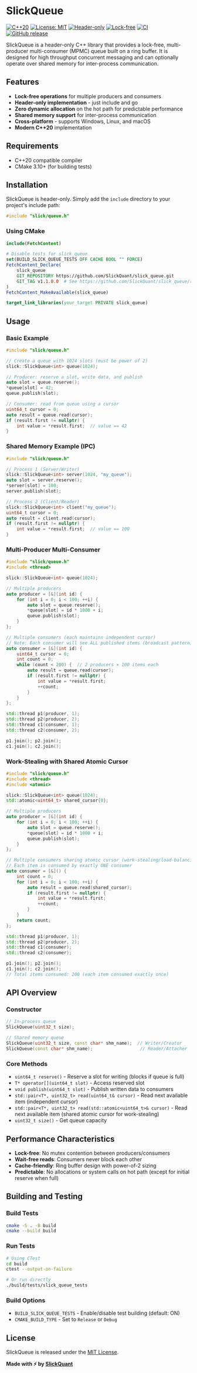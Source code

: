 # SlickQueue

[![C++20](https://img.shields.io/badge/C%2B%2B-20-blue.svg)](https://en.cppreference.com/w/cpp/20)
[![License: MIT](https://img.shields.io/badge/License-MIT-yellow.svg)](https://opensource.org/licenses/MIT)
[![Header-only](https://img.shields.io/badge/header--only-yes-brightgreen.svg)](#installation)
[![Lock-free](https://img.shields.io/badge/concurrency-lock--free-orange.svg)](#architecture)
[![CI](https://github.com/SlickQuant/slick_queue/actions/workflows/ci.yml/badge.svg)](https://github.com/SlickQuant/slick_queue/actions/workflows/ci.yml)
[![GitHub release](https://img.shields.io/github/v/release/SlickQuant/slick_queue)](https://github.com/SlickQuant/slick_queue/releases)

SlickQueue is a header-only C++ library that provides a lock-free,
multi-producer multi-consumer (MPMC) queue built on a ring buffer. It is
designed for high throughput concurrent messaging and can optionally operate
over shared memory for inter-process communication.

## Features

- **Lock-free operations** for multiple producers and consumers
- **Header-only implementation** - just include and go
- **Zero dynamic allocation** on the hot path for predictable performance
- **Shared memory support** for inter-process communication
- **Cross-platform** - supports Windows, Linux, and macOS
- **Modern C++20** implementation

## Requirements

- C++20 compatible compiler
- CMake 3.10+ (for building tests)

## Installation

SlickQueue is header-only. Simply add the `include` directory to your project's include path:

```cpp
#include "slick/queue.h"
```

### Using CMake

```cmake
include(FetchContent)

# Disable tests for slick_queue
set(BUILD_SLICK_QUEUE_TESTS OFF CACHE BOOL "" FORCE)
FetchContent_Declare(
    slick_queue
    GIT_REPOSITORY https://github.com/SlickQuant/slick_queue.git
    GIT_TAG v1.1.0.0  # See https://github.com/SlickQuant/slick_queue/releases for latest version
)
FetchContent_MakeAvailable(slick_queue)

target_link_libraries(your_target PRIVATE slick_queue)
```

## Usage

### Basic Example

```cpp
#include "slick/queue.h"

// Create a queue with 1024 slots (must be power of 2)
slick::SlickQueue<int> queue(1024);

// Producer: reserve a slot, write data, and publish
auto slot = queue.reserve();
*queue[slot] = 42;
queue.publish(slot);

// Consumer: read from queue using a cursor
uint64_t cursor = 0;
auto result = queue.read(cursor);
if (result.first != nullptr) {
    int value = *result.first;  // value == 42
}
```

### Shared Memory Example (IPC)

```cpp
#include "slick/queue.h"

// Process 1 (Server/Writer)
slick::SlickQueue<int> server(1024, "my_queue");
auto slot = server.reserve();
*server[slot] = 100;
server.publish(slot);

// Process 2 (Client/Reader)
slick::SlickQueue<int> client("my_queue");
uint64_t cursor = 0;
auto result = client.read(cursor);
if (result.first != nullptr) {
    int value = *result.first;  // value == 100
}
```

### Multi-Producer Multi-Consumer

```cpp
#include "slick/queue.h"
#include <thread>

slick::SlickQueue<int> queue(1024);

// Multiple producers
auto producer = [&](int id) {
    for (int i = 0; i < 100; ++i) {
        auto slot = queue.reserve();
        *queue[slot] = id * 1000 + i;
        queue.publish(slot);
    }
};

// Multiple consumers (each maintains independent cursor)
// Note: Each consumer will see ALL published items (broadcast pattern)
auto consumer = [&](int id) {
    uint64_t cursor = 0;
    int count = 0;
    while (count < 200) {  // 2 producers × 100 items each
        auto result = queue.read(cursor);
        if (result.first != nullptr) {
            int value = *result.first;
            ++count;
        }
    }
};

std::thread p1(producer, 1);
std::thread p2(producer, 2);
std::thread c1(consumer, 1);
std::thread c2(consumer, 2);

p1.join(); p2.join();
c1.join(); c2.join();
```

### Work-Stealing with Shared Atomic Cursor

```cpp
#include "slick/queue.h"
#include <thread>
#include <atomic>

slick::SlickQueue<int> queue(1024);
std::atomic<uint64_t> shared_cursor{0};

// Multiple producers
auto producer = [&](int id) {
    for (int i = 0; i < 100; ++i) {
        auto slot = queue.reserve();
        *queue[slot] = id * 1000 + i;
        queue.publish(slot);
    }
};

// Multiple consumers sharing atomic cursor (work-stealing/load-balancing)
// Each item is consumed by exactly ONE consumer
auto consumer = [&]() {
    int count = 0;
    for (int i = 0; i < 100; ++i) {
        auto result = queue.read(shared_cursor);
        if (result.first != nullptr) {
            int value = *result.first;
            ++count;
        }
    }
    return count;
};

std::thread p1(producer, 1);
std::thread p2(producer, 2);
std::thread c1(consumer);
std::thread c2(consumer);

p1.join(); p2.join();
c1.join(); c2.join();
// Total items consumed: 200 (each item consumed exactly once)
```

## API Overview

### Constructor

```cpp
// In-process queue
SlickQueue(uint32_t size);

// Shared memory queue
SlickQueue(uint32_t size, const char* shm_name);  // Writer/Creator
SlickQueue(const char* shm_name);                  // Reader/Attacher
```

### Core Methods

- `uint64_t reserve()` - Reserve a slot for writing (blocks if queue is full)
- `T* operator[](uint64_t slot)` - Access reserved slot
- `void publish(uint64_t slot)` - Publish written data to consumers
- `std::pair<T*, uint32_t> read(uint64_t& cursor)` - Read next available item (independent cursor)
- `std::pair<T*, uint32_t> read(std::atomic<uint64_t>& cursor)` - Read next available item (shared atomic cursor for work-stealing)
- `uint32_t size()` - Get queue capacity

## Performance Characteristics

- **Lock-free**: No mutex contention between producers/consumers
- **Wait-free reads**: Consumers never block each other
- **Cache-friendly**: Ring buffer design with power-of-2 sizing
- **Predictable**: No allocations or system calls on hot path (except for initial reserve when full)

## Building and Testing

### Build Tests

```bash
cmake -S . -B build
cmake --build build
```

### Run Tests

```bash
# Using CTest
cd build
ctest --output-on-failure

# Or run directly
./build/tests/slick_queue_tests
```

### Build Options

- `BUILD_SLICK_QUEUE_TESTS` - Enable/disable test building (default: ON)
- `CMAKE_BUILD_TYPE` - Set to `Release` or `Debug`

## License

SlickQueue is released under the [MIT License](LICENSE).

**Made with ⚡ by [SlickQuant](https://github.com/SlickQuant)**


